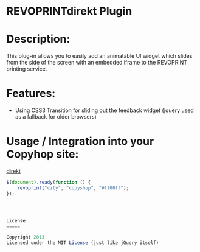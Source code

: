 REVOPRINTdirekt Plugin
===========

Description:
=====

This plug-in allows you to easily add an animatable UI widget which slides from the side of the screen with an embedded iframe to the REVOPRINT printing service.



Features:
=====

  - Using CSS3 Transition for sliding out the feedback widget (jquery used as a fallback for older browsers)



Usage / Integration into your Copyhop site:
=====



[direkt](http://revoprint.de/direkt.js)


```javascript
$(document).ready(function () {
    revoprint("city", "copyshop", "#ff00ff");
});




License:
=====

Copyright 2013
Licensed under the MIT License (just like jQuery itself)

